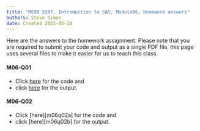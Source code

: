 ```yaml
---
title: "MEDB 5507, Introduction to SAS, Module06, Homework answers"
authors: Steve Simon
date: Created 2021-05-28
---
```


Here are the answers to the homework assignment. Please note that you are required to submit your code and output as a single PDF file, this page uses several files to make it easier for us to teach this class.

#### M06-Q01

+ Click [here][m06q01a] for the code and
+ click [here][m06q01b] for the output.

#### M06-Q02

+ Click [here][m06q02a] for the code and
+ click [here][m06q02b] for the output.

[m06q01a]: 
[m06q02a]: 
[m06q01b]: 
[m06q02b]: 
